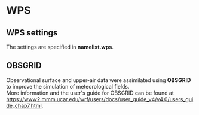 # WPS
## WPS settings
The settings are specified in **namelist.wps**.
  
## 

## OBSGRID
Observational surface and upper-air data were assimilated using **OBSGRID** to improve the simulation of meteorological fields.  
More information and the user's guide for OBSGRID can be found at https://www2.mmm.ucar.edu/wrf/users/docs/user_guide_v4/v4.0/users_guide_chap7.html.  
